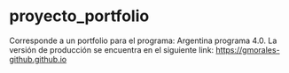 # proyecto_portfolio
Corresponde a un portfolio para el programa: Argentina programa 4.0.
La versión de producción se encuentra en el siguiente link: https://gmorales-github.github.io
